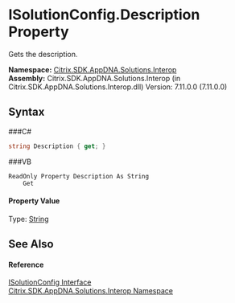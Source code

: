 # ISolutionConfig.Description Property 
 

Gets the description.

**Namespace:**&nbsp;<a href="N_Citrix_SDK_AppDNA_Solutions_Interop">Citrix.SDK.AppDNA.Solutions.Interop</a><br />**Assembly:**&nbsp;Citrix.SDK.AppDNA.Solutions.Interop (in Citrix.SDK.AppDNA.Solutions.Interop.dll) Version: 7.11.0.0 (7.11.0.0)

## Syntax

###C#
```csharp
string Description { get; }
```

###VB
```vbnet
ReadOnly Property Description As String
	Get
```


#### Property Value
Type: <a href="http://msdn2.microsoft.com/en-us/library/s1wwdcbf" target="_blank">String</a>

## See Also


#### Reference
<a href="T_Citrix_SDK_AppDNA_Solutions_Interop_ISolutionConfig">ISolutionConfig Interface</a><br /><a href="N_Citrix_SDK_AppDNA_Solutions_Interop">Citrix.SDK.AppDNA.Solutions.Interop Namespace</a><br />